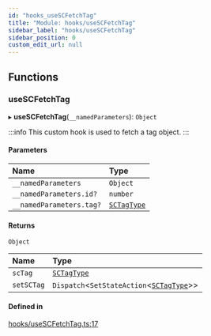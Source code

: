 ```yaml
---
id: "hooks_useSCFetchTag"
title: "Module: hooks/useSCFetchTag"
sidebar_label: "hooks/useSCFetchTag"
sidebar_position: 0
custom_edit_url: null
---
```


## Functions

### useSCFetchTag

▸ **useSCFetchTag**(`__namedParameters`): `Object`

:::info
This custom hook is used to fetch a tag object.
:::

#### Parameters

| Name | Type |
| :------ | :------ |
| `__namedParameters` | `Object` |
| `__namedParameters.id?` | `number` |
| `__namedParameters.tag?` | [`SCTagType`](../interfaces/types_tag.SCTagType) |

#### Returns

`Object`

| Name | Type |
| :------ | :------ |
| `scTag` | [`SCTagType`](../interfaces/types_tag.SCTagType) |
| `setSCTag` | `Dispatch`<`SetStateAction`<[`SCTagType`](../interfaces/types_tag.SCTagType)\>\> |

#### Defined in

[hooks/useSCFetchTag.ts:17](https://github.com/selfcommunity/community-ui/blob/7897031/packages/sc-core/src/hooks/useSCFetchTag.ts#L17)
